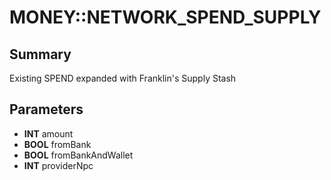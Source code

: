 # MONEY::NETWORK_SPEND_SUPPLY

## Summary
Existing SPEND expanded with Franklin's Supply Stash

## Parameters
* **INT** amount
* **BOOL** fromBank
* **BOOL** fromBankAndWallet
* **INT** providerNpc
